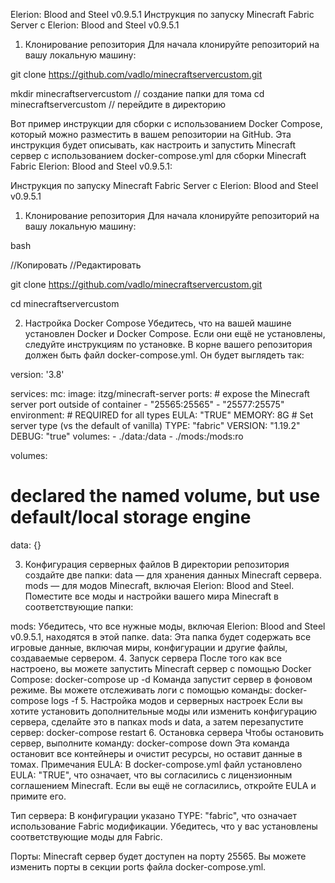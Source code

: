 Elerion: Blood and Steel v0.9.5.1
Инструкция по запуску Minecraft Fabric Server с Elerion: Blood and Steel v0.9.5.1
1. Клонирование репозитория
Для начала клонируйте репозиторий на вашу локальную машину:

git clone https://github.com/vadlo/minecraftservercustom.git

mkdir minecraftservercustom // создание папки для тома
cd minecraftservercustom    // перейдите в директорию 

Вот пример инструкции для сборки с использованием Docker Compose, который можно разместить в вашем репозитории на GitHub. Эта инструкция будет описывать, как настроить и запустить Minecraft сервер с использованием docker-compose.yml для сборки Minecraft Fabric Elerion: Blood and Steel v0.9.5.1:

Инструкция по запуску Minecraft Fabric Server с Elerion: Blood and Steel v0.9.5.1
1. Клонирование репозитория
Для начала клонируйте репозиторий на вашу локальную машину:

bash

//Копировать
//Редактировать

git clone https://github.com/vadlo/minecraftservercustom.git

cd minecraftservercustom

2. Настройка Docker Compose
Убедитесь, что на вашей машине установлен Docker и Docker Compose. Если они ещё не установлены, следуйте инструкциям по установке.
В корне вашего репозитория должен быть файл docker-compose.yml. Он будет выглядеть так:

version: '3.8'

services:
  mc:
    image: itzg/minecraft-server
    ports:
      # expose the Minecraft server port outside of container
      - "25565:25565"
      - "25577:25575"
    environment:
      # REQUIRED for all types
      EULA: "TRUE"
      MEMORY: 8G
      # Set server type (vs the default of vanilla)
      TYPE: "fabric"
      VERSION: "1.19.2"
      DEBUG: "true"
    volumes:
      - ./data:/data
      - ./mods:/mods:ro

volumes:
  # declared the named volume, but use default/local storage engine
  data: {}

3. Конфигурация серверных файлов
В директории репозитория создайте две папки:
data — для хранения данных Minecraft сервера.
mods — для модов Minecraft, включая Elerion: Blood and Steel.
Поместите все моды и настройки вашего мира Minecraft в соответствующие папки:

mods: Убедитесь, что все нужные моды, включая Elerion: Blood and Steel v0.9.5.1, находятся в этой папке.
data: Эта папка будет содержать все игровые данные, включая миры, конфигурации и другие файлы, создаваемые сервером.
4. Запуск сервера
После того как все настроено, вы можете запустить Minecraft сервер с помощью Docker Compose:
docker-compose up -d
Команда запустит сервер в фоновом режиме. Вы можете отслеживать логи с помощью команды:
docker-compose logs -f
5. Настройка модов и серверных настроек
Если вы хотите установить дополнительные моды или изменить конфигурацию сервера, сделайте это в папках mods и data, а затем перезапустите сервер:
docker-compose restart
6. Остановка сервера
Чтобы остановить сервер, выполните команду:
docker-compose down
Эта команда остановит все контейнеры и очистит ресурсы, но оставит данные в томах.
Примечания
EULA: В docker-compose.yml файл установлено EULA: "TRUE", что означает, что вы согласились с лицензионным соглашением Minecraft. Если вы ещё не согласились, откройте EULA и примите его.

Тип сервера: В конфигурации указано TYPE: "fabric", что означает использование Fabric модификации. Убедитесь, что у вас установлены соответствующие моды для Fabric.

Порты: Minecraft сервер будет доступен на порту 25565. Вы можете изменить порты в секции ports файла docker-compose.yml.

